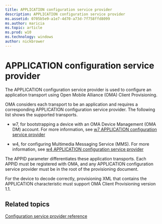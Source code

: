 ```yaml
---
title: APPLICATION configuration service provider
description: APPLICATION configuration service provider
ms.assetid: 0705b5e9-a1e7-4d70-a73d-7f758ffd8099
ms.author: maricia
ms.topic: article
ms.prod: w10
ms.technology: windows
author: nickbrower
---
```


# APPLICATION configuration service provider


The APPLICATION configuration service provider is used to configure an application transport using Open Mobile Alliance (OMA) Client Provisioning.

OMA considers each transport to be an application and requires a corresponding APPLICATION configuration service provider. The following list shows the supported transports.

-   w7, for bootstrapping a device with an OMA Device Management (OMA DM) account. For more information, see [w7 APPLICATION configuration service provider](w7-application-csp.md)

-   w4, for configuring Multimedia Messaging Service (MMS). For more information, see [w4 APPLICATION configuration service provider](w4-application-csp.md)

The APPID parameter differentiates these application transports. Each APPID must be registered with OMA, and any APPLICATION configuration service provider must be in the root of the provisioning document.

For the device to decode correctly, provisioning XML that contains the APPLICATION characteristic must support OMA Client Provisioning version 1.1.

## Related topics


[Configuration service provider reference](configuration-service-provider-reference.md)

 

 






